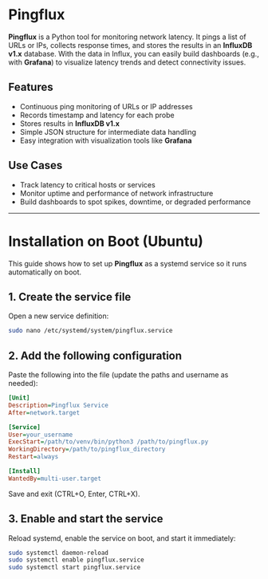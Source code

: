 # Pingflux

**Pingflux** is a Python tool for monitoring network latency. It pings a list of URLs or IPs, collects response times, and stores the results in an **InfluxDB v1.x** database. With the data in Influx, you can easily build dashboards (e.g., with **Grafana**) to visualize latency trends and detect connectivity issues.

## Features
- Continuous ping monitoring of URLs or IP addresses
- Records timestamp and latency for each probe
- Stores results in **InfluxDB v1.x**
- Simple JSON structure for intermediate data handling
- Easy integration with visualization tools like **Grafana**

## Use Cases
- Track latency to critical hosts or services
- Monitor uptime and performance of network infrastructure
- Build dashboards to spot spikes, downtime, or degraded performance

---

# Installation on Boot (Ubuntu)

This guide shows how to set up **Pingflux** as a systemd service so it runs automatically on boot.

## 1. Create the service file
Open a new service definition:

```bash
sudo nano /etc/systemd/system/pingflux.service
```

## 2. Add the following configuration

Paste the following into the file (update the paths and username as needed):

```ini
[Unit]
Description=Pingflux Service
After=network.target

[Service]
User=your_username
ExecStart=/path/to/venv/bin/python3 /path/to/pingflux.py
WorkingDirectory=/path/to/pingflux_directory
Restart=always

[Install]
WantedBy=multi-user.target
```

Save and exit (CTRL+O, Enter, CTRL+X).

## 3. Enable and start the service

Reload systemd, enable the service on boot, and start it immediately:

```bash
sudo systemctl daemon-reload
sudo systemctl enable pingflux.service
sudo systemctl start pingflux.service
```

